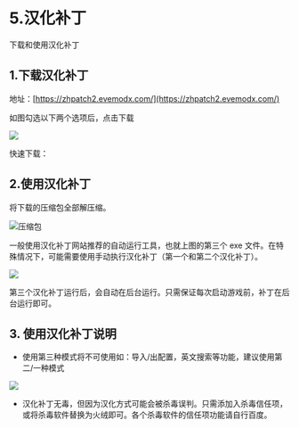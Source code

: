 # 5.汉化补丁

下载和使用汉化补丁

## 1.下载汉化补丁

地址：[https://zhpatch2.evemodx.com/](https://zhpatch2.evemodx.com/)

如图勾选以下两个选项后，点击下载

![](https://github.com/YunYuyuko/Fored/tree/8d1cf07bcc7d93b307afa258f4bd500fa6959b9f/.gitbook/assets/snipaste_2020-08-15_11-30-58.png)

快速下载：

## 2.使用汉化补丁

将下载的压缩包全部解压缩。

![&#x538B;&#x7F29;&#x5305;](https://github.com/YunYuyuko/Fored/tree/8d1cf07bcc7d93b307afa258f4bd500fa6959b9f/.gitbook/assets/snipaste_2020-08-15_11-31-59.png)

一般使用汉化补丁网站推荐的自动运行工具，也就上图的第三个 exe 文件。在特殊情况下，可能需要使用手动执行汉化补丁（第一个和第二个汉化补丁）。

![](https://github.com/YunYuyuko/Fored/tree/8d1cf07bcc7d93b307afa258f4bd500fa6959b9f/.gitbook/assets/snipaste_2020-08-15_11-31-48.png)

第三个汉化补丁运行后，会自动在后台运行。只需保证每次启动游戏前，补丁在后台运行即可。

## 3. 使用汉化补丁说明

* 使用第三种模式将不可使用如：导入/出配置，英文搜索等功能，建议使用第二/一种模式

![](https://github.com/YunYuyuko/Fored/tree/8d1cf07bcc7d93b307afa258f4bd500fa6959b9f/.gitbook/assets/snipaste_2020-08-15_11-36-21.png)

* 汉化补丁无毒，但因为汉化方式可能会被杀毒误判。只需添加入杀毒信任项，或将杀毒软件替换为火绒即可。各个杀毒软件的信任项功能请自行百度。

